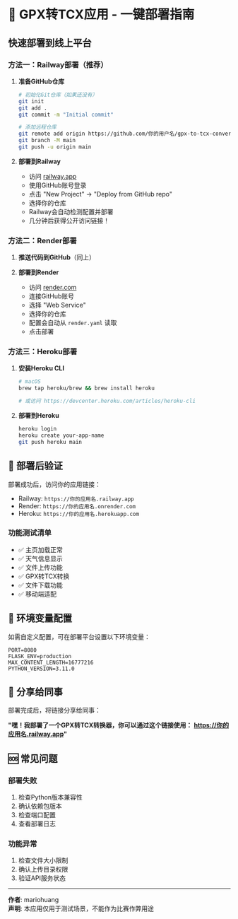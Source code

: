 # 🚀 GPX转TCX应用 - 一键部署指南

## 快速部署到线上平台

### 方法一：Railway部署（推荐）

1. **准备GitHub仓库**
   ```bash
   # 初始化Git仓库（如果还没有）
   git init
   git add .
   git commit -m "Initial commit"
   
   # 添加远程仓库
   git remote add origin https://github.com/你的用户名/gpx-to-tcx-converter.git
   git branch -M main
   git push -u origin main
   ```

2. **部署到Railway**
   - 访问 [railway.app](https://railway.app)
   - 使用GitHub账号登录
   - 点击 "New Project" → "Deploy from GitHub repo"
   - 选择你的仓库
   - Railway会自动检测配置并部署
   - 几分钟后获得公开访问链接！

### 方法二：Render部署

1. **推送代码到GitHub**（同上）

2. **部署到Render**
   - 访问 [render.com](https://render.com)
   - 连接GitHub账号
   - 选择 "Web Service"
   - 选择你的仓库
   - 配置会自动从 `render.yaml` 读取
   - 点击部署

### 方法三：Heroku部署

1. **安装Heroku CLI**
   ```bash
   # macOS
   brew tap heroku/brew && brew install heroku
   
   # 或访问 https://devcenter.heroku.com/articles/heroku-cli
   ```

2. **部署到Heroku**
   ```bash
   heroku login
   heroku create your-app-name
   git push heroku main
   ```

## 🎯 部署后验证

部署成功后，访问你的应用链接：
- Railway: `https://你的应用名.railway.app`
- Render: `https://你的应用名.onrender.com`
- Heroku: `https://你的应用名.herokuapp.com`

### 功能测试清单
- ✅ 主页加载正常
- ✅ 天气信息显示
- ✅ 文件上传功能
- ✅ GPX转TCX转换
- ✅ 文件下载功能
- ✅ 移动端适配

## 🔧 环境变量配置

如需自定义配置，可在部署平台设置以下环境变量：

```
PORT=8080
FLASK_ENV=production
MAX_CONTENT_LENGTH=16777216
PYTHON_VERSION=3.11.0
```

## 📱 分享给同事

部署完成后，将链接分享给同事：

**"嘿！我部署了一个GPX转TCX转换器，你可以通过这个链接使用：**
**https://你的应用名.railway.app"**

## 🆘 常见问题

### 部署失败
1. 检查Python版本兼容性
2. 确认依赖包版本
3. 检查端口配置
4. 查看部署日志

### 功能异常
1. 检查文件大小限制
2. 确认上传目录权限
3. 验证API服务状态

---

**作者**: mariohuang  
**声明**: 本应用仅用于测试场景，不能作为比赛作弊用途
